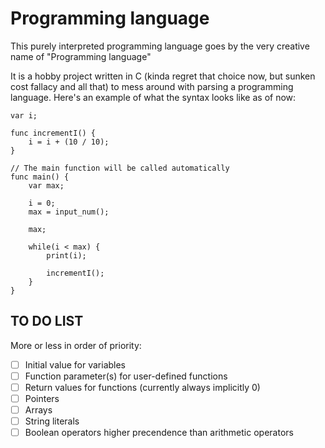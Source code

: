 # Programming language
This purely interpreted programming language goes by the very creative name of "Programming language"

It is a hobby project written in C (kinda regret that choice now, but sunken cost fallacy and all that) to mess around with parsing a programming language. Here's an example of what the syntax looks like as of now:

```
var i;

func incrementI() {
	i = i + (10 / 10);
}

// The main function will be called automatically
func main() {
	var max;

	i = 0;
	max = input_num();

	max;
	
	while(i < max) {
		print(i);

		incrementI();
	}
}
```

## TO DO LIST
More or less in order of priority:
- [ ] Initial value for variables
- [ ] Function parameter(s) for user-defined functions
- [ ] Return values for functions (currently always implicitly 0)
- [ ] Pointers
- [ ] Arrays
- [ ] String literals
- [ ] Boolean operators higher precendence than arithmetic operators